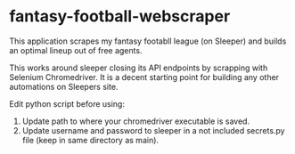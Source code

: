 # fantasy-football-webscraper
 This application scrapes my fantasy footabll league (on Sleeper) and builds an optimal lineup out of free agents.
 
 This works around sleeper closing its API endpoints by scrapping with Selenium Chromedriver. It is a decent starting point for building any other automations on Sleepers site.
 
 Edit python script before using:
 1. Update path to where your chromedriver executable is saved.
 2. Update username and password to sleeper in a not included secrets.py file (keep in same directory as main).
